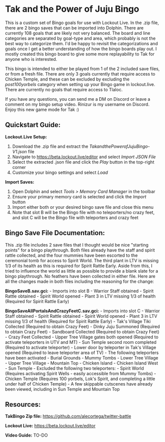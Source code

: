 # Tak and the Power of Juju Bingo

This is a custom set of Bingo goals for use with Lockout Live. In the .zip file, there are 2 bingo saves that can be imported into Dolphin. There are currently 108 goals that are likely not very balanced. The board and line categories are separated by goal-type and area, which probably is not the best way to categorize them. I'd be happy to revisit the categorizations and goals once I get a better understanding of how the bingo boards play out. I mostly created this bingo board to give some more replayability to Tak for anyone who is interested.

This bingo is intended to either be played from 1 of the 2 included save files, or from a fresh file. There are only 3 goals currently that require access to Chicken Temple, and these can be excluded by excluding the *post100yorbels* category when setting up your Bingo game in lockout.live. There are currently no goals that require access to Tlaloc.

If you have any questions, you can send me a DM on Discord or leave a comment on my bingo setup video. Rinizur is my username on Discord. Enjoy this new game mode for Tak :)

## Quickstart Guide:

**Lockout.Live Setup:**

1. Download the .zip file and extract the *TakandthePowerofJujuBingo-V1.json* file
2. Navigate to https://beta.lockout.live/editor and select *Import JSON File*
3. Select the extracted .json file and click the *Play* button in the top-right corner
4. Customize your bingo settings and select *Load*

**Import Saves:**

1. Open Dolphin and select *Tools > Memory Card Manager* in the toolbar
2. Ensure your primary memory card is selected and click the *Import* button
3. Import either both or your desired bingo save file and close this menu 
4. Note that slot B will be the Bingo file with no teleporters/no crazy feet, and slot C will be the Bingo file with teleporters and crazy feet

## Bingo Save File Documentation:

This .zip file includes 2 save files that I thought would be nice "starting points" for a bingo playthrough. Both files already have the staff and spirit rattle collected, and the four mummies have been escorted to the ceremonial tomb for access to Spirit World. The third plant in LTV is missing 1/3 of its health as this is required for Spirit Rattle Early. Aside from this, I tried to influence the world as little as possible to provide a blank slate for a bingo playthrough. No feathers have been collected in either file. Here are all the changes made in both files including the reasoning for the change:

**BingoSaveB.sav.gci:**
    - Imports into slot B
    - Warrior Staff obtained
    - Spirit Rattle obtained
    - Spirit World opened
    - Plant 3 in LTV missing 1/3 of health (Required for Spirit Rattle Early)

**BingoSaveAllPortalsAndCrazyFeetC.sav.gci:**
    - Imports into slot C
    - Warrior Staff obtained
    - Spirit Rattle obtained
    - Spirit World opened
    - Plant 3 in LTV missing 1/3 of health (Required for Spirit Rattle Early)
    - Tak's Village Tiki Collected (Required to obtain Crazy Feet)
    - Dinky Juju Summoned (Required to obtain Crazy Feet)
    - Sandboard Collected (Required to obtain Crazy Feet)
    - Crazy Feet Collected
    - Upper Tree Village gates both opened (Required to activate teleporters in UTV and MT)
    - Sun Temple second room completed (Required to activate teleporter)
    - Lower door by teleporter in Tak's Village opened (Required to leave teleporter area of TV)
    - The following teleporters have been activated
        - Burial Grounds
        - Mummy Tombs
        - Lower Tree Village
        - Upper Tree Village
        - Mountain Top
        - Chicken Island
        - Chicken Island West
        - Sun Temple
            - Excluded the following two teleporters:
                - Spirit World (Requires activating Spirit Wells - easily accessible from Mummy Tombs)
                - Chicken Temple (Requires 100 yorbels, Lok's Spirit, and completing a little under half of Chicken Temple)
    - A few skippable cutscenes have already been viewed, including in Sun Temple and Mountain Top

## Resources:

**TakBingo Zip file:** https://github.com/alecortega/twitter-battle

**Lockout Live:** https://beta.lockout.live/editor

**Video Guide:** TO-DO



